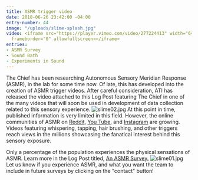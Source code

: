 ```yaml
---
title: ASMR trigger video
date: 2018-06-26 23:42:00 -04:00
entry-number: 44
image: "/uploads/slime-splash.jpg"
video: <iframe src="https://player.vimeo.com/video/277224413" width="640" height="360"
  frameborder="0" allowfullscreen></iframe>
entries:
- ASMR Survey
- Sound Bath
- Experiments in Sound
---
```


The Chief has been researching Autonomous Sensory Meridian Response (ASMR), in the lab for some time now. Of late, this has developed into the creation of ASMR trigger videos.
After careful consideration, ATI has released the video attached to this Log Post featuring The Chief in one of the many videos that will soon be used in development of data collection related to this sensory experience.
![slime02.jpg](/uploads/slime02.jpg)
At this point in time, published information is very limited in this field. However, the online communities of ASMR on [Reddit](https://www.reddit.com/r/asmr/), [You Tube](https://www.youtube.com/results?search_query=asmr), and [Instagram](https://www.instagram.com/explore/tags/asmr/?hl=en) are growing. Videos featuring whispering, tapping, hair brushing, and other triggers reach views in the millions showcasing the fanatical interest behind this sensory exposure. 

Only a percentage of the population experiences the physical sensations of ASMR. Learn more in the Log Post titled, [An ASMR Survey.](https://ancienttruthinvestigators.com/log-book/example_3/)
![slime01.jpg](/uploads/slime01.jpg)
Let us know if you experience ASMR, and what you want the team to include in future surveys by clicking on the "contact" button! 